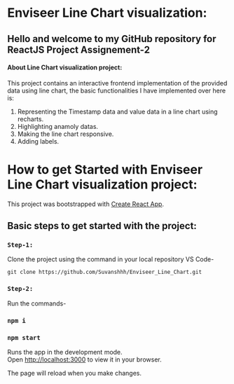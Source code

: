 # Enviseer Line Chart visualization:

## Hello and welcome to my GitHub repository for ReactJS Project Assignement-2
#### About Line Chart visualization project:
This project contains an interactive frontend implementation of the provided data using line chart, the basic functionalities I have implemented over here is:
1) Representing the Timestamp data and  value data in a line chart using recharts.
2) Highlighting anamoly datas.
3) Making the line chart responsive.
4) Adding labels.

# How to get Started with Enviseer Line Chart visualization project:

This project was bootstrapped with [Create React App](https://github.com/facebook/create-react-app).

## Basic steps to get started with the project:

### `Step-1:` 
Clone the project using the command in your local repository VS Code- 

`git clone https://github.com/Suvanshhh/Enviseer_Line_Chart.git`

### `Step-2:`
Run the commands- 

### `npm i`
### `npm start`

Runs the app in the development mode.\
Open [http://localhost:3000](http://localhost:3000) to view it in your browser.

The page will reload when you make changes.


